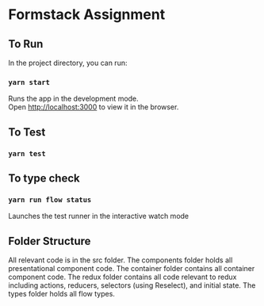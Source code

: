 # Formstack Assignment

## To Run

In the project directory, you can run:

### `yarn start`

Runs the app in the development mode.<br>
Open [http://localhost:3000](http://localhost:3000) to view it in the browser.

## To Test
### `yarn test`

## To type check
### `yarn run flow status`

Launches the test runner in the interactive watch mode

## Folder Structure

All relevant code is in the src folder. The components folder holds all presentational
component code. The container folder contains all container component code. The redux folder
contains all code relevant to redux including actions, reducers, selectors (using Reselect),
and initial state. The types folder holds all flow types.
